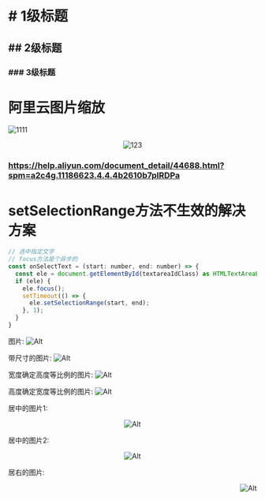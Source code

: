 # # 1级标题
## ## 2级标题
### ### 3级标题

# 阿里云图片缩放

![1111](https://gdj-knowledge-client.oss-cn-hangzhou.aliyuncs.com/image/2023-01-13/167359899266390162572214_circle.jpeg?x-oss-process=image/resize,w_200,h_200)

<center>

![123](https://gdj-knowledge-client.oss-cn-hangzhou.aliyuncs.com/image/2023-02-03/167541605277459557733107_circle.jpeg?x-oss-process=image/resize,w_100,h_100)
</center>

### https://help.aliyun.com/document_detail/44688.html?spm=a2c4g.11186623.4.4.4b2610b7plRDPa


# setSelectionRange方法不生效的解决方案

```js
// 选中指定文字
// focus方法是个异步的
const onSelectText = (start: number, end: number) => {
  const ele = document.getElementById(textareaIdClass) as HTMLTextAreaElement
  if (ele) {
    ele.focus();
    setTimeout(() => {
      ele.setSelectionRange(start, end);
    }, 1);
  }
}
```


图片: ![Alt](https://gdj-knowledge-client.oss-cn-hangzhou.aliyuncs.com/image/2023-01-13/167359899266390162572214_circle.jpeg)

带尺寸的图片: ![Alt](https://gdj-knowledge-client.oss-cn-hangzhou.aliyuncs.com/image/2023-01-13/167359899266390162572214_circle.jpeg?x-oss-process=image/resize,w_100,h_100)

宽度确定高度等比例的图片: ![Alt](https://gdj-knowledge-client.oss-cn-hangzhou.aliyuncs.com/image/2023-01-13/167359899266390162572214_circle.jpeg?x-oss-process=image/resize,w_100)

高度确定宽度等比例的图片: ![Alt](https://gdj-knowledge-client.oss-cn-hangzhou.aliyuncs.com/image/2023-01-13/167359899266390162572214_circle.jpeg?x-oss-process=image/resize,h_100)

居中的图片1:
<center>

![Alt](https://gdj-knowledge-client.oss-cn-hangzhou.aliyuncs.com/image/2023-01-13/167359899266390162572214_circle.jpeg?x-oss-process=image/resize,w_100,h_100)
</center>

居中的图片2:
<div align="center">

![Alt](https://gdj-knowledge-client.oss-cn-hangzhou.aliyuncs.com/image/2023-01-13/167359899266390162572214_circle.jpeg?x-oss-process=image/resize,w_100,h_100)
</div>

居右的图片:
<div align="right">

![Alt](https://gdj-knowledge-client.oss-cn-hangzhou.aliyuncs.com/image/2023-01-13/167359899266390162572214_circle.jpeg?x-oss-process=image/resize,w_100,h_100)
</div>


<!-- ![Alt](https://gdj-knowledge-client.oss-cn-hangzhou.aliyuncs.com/image/2023-02-17/167661392852848006108986_7f7a72745d4ca0c099a83659a44c4566) -->
